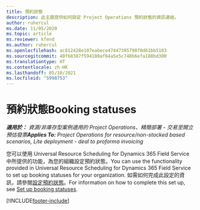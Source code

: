 ```yaml
---
title: 預約狀態
description: 此主題提供如何設定 Project Operations 預約狀態的資訊連結。
author: ruhercul
ms.date: 11/05/2020
ms.topic: article
ms.reviewer: kfend
ms.author: ruhercul
ms.openlocfilehash: ac812428e107eabece4744739579070d61bb5183
ms.sourcegitcommit: 40f68387f594180af64a5e5c748b6efa188bd300
ms.translationtype: HT
ms.contentlocale: zh-HK
ms.lasthandoff: 05/10/2021
ms.locfileid: "5998753"
---
```

# <a name="booking-statuses"></a><span data-ttu-id="0c85e-103">預約狀態</span><span class="sxs-lookup"><span data-stu-id="0c85e-103">Booking statuses</span></span>

<span data-ttu-id="0c85e-104">_**適用於：** 資源/非庫存型案例適用的 Project Operations、精簡部署 - 交易至開立預估發票_</span><span class="sxs-lookup"><span data-stu-id="0c85e-104">_**Applies To:** Project Operations for resource/non-stocked based scenarios, Lite deployment - deal to proforma invoicing_</span></span>

<span data-ttu-id="0c85e-105">您可以使用 Universal Resource Scheduling for Dynamics 365 Field Service 中所提供的功能，為您的組織設定預約狀態。</span><span class="sxs-lookup"><span data-stu-id="0c85e-105">You can use the functionality provided in Universal Resource Scheduling for Dynamics 365 Field Service to set up booking statuses for your organization.</span></span> <span data-ttu-id="0c85e-106">如需如何完成此設定的資訊，請參閱[設定預約狀態](/dynamics365/field-service/set-up-booking-statuses)。</span><span class="sxs-lookup"><span data-stu-id="0c85e-106">For information on how to complete this set up, see [Set up booking statuses](/dynamics365/field-service/set-up-booking-statuses).</span></span>


[!INCLUDE[footer-include](../includes/footer-banner.md)]